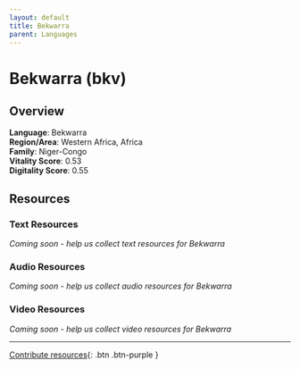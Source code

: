 ```yaml
---
layout: default
title: Bekwarra
parent: Languages
---
```


# Bekwarra (bkv)

## Overview

**Language**: Bekwarra  
**Region/Area**: Western Africa, Africa  
**Family**: Niger-Congo  
**Vitality Score**: 0.53  
**Digitality Score**: 0.55  

## Resources

### Text Resources
*Coming soon - help us collect text resources for Bekwarra*

### Audio Resources
*Coming soon - help us collect audio resources for Bekwarra*

### Video Resources
*Coming soon - help us collect video resources for Bekwarra*

---

[Contribute resources](https://fairtrain.github.io/){: .btn .btn-purple }
